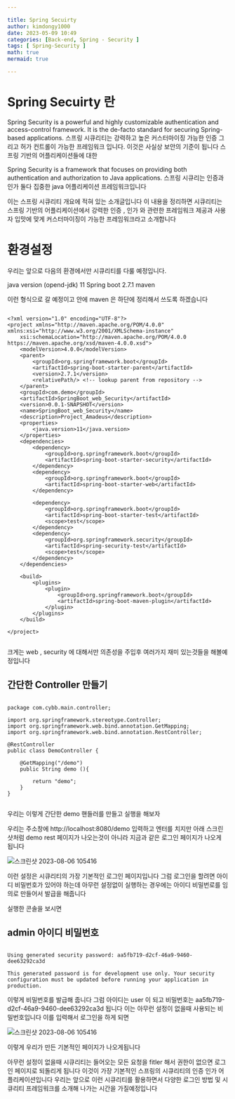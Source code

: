 ```yaml
---

title: Spring Secuirty
author: kimdongy1000
date: 2023-05-09 10:49
categories: [Back-end, Spring - Security ]
tags: [ Spring-Security ]
math: true
mermaid: true

---
```


# Spring Secuirty 란 

Spring Security is a powerful and highly customizable authentication and access-control framework. It is the de-facto standard for securing Spring-based applications.
스프링 시큐리티는 강력하고 높은 커스터마이징 가능한 인증 그리고 허가 컨트롤이 가능한 프레임워크 입니다. 이것은 사실상 보안의 기준이 됩니다 스프링 기반의 어플리케이션들에 대한 

Spring Security is a framework that focuses on providing both authentication and authorization to Java applications.
스프링 시큐리는 인증과 인가 둘다 집중한 java 어플리케이션 프레임워크입니다

이는 스프링 시큐리티 개요에 적혀 있는 소개글입니다 이 내용을 정리하면 시큐리티는 스프링 기반의 어플리케이션에서 강력한 인증 , 인가 와 관련한 프레임워크 제공과 사용자 입맛에 맞게 커스터마이징이 가능한 프레임워크라고 소개합니다 

# 환경설정 
우리는 앞으로 다음의 환경에서만 시큐리티를 다룰 예정입니다.

java version (opend-jdk) 11 
Spring boot 2.7.1
maven 


이런 형식으로 갈 예정이고 안에 maven 은 하단에 정리해서 쓰도록 하겠습니다 

```

<?xml version="1.0" encoding="UTF-8"?>
<project xmlns="http://maven.apache.org/POM/4.0.0" xmlns:xsi="http://www.w3.org/2001/XMLSchema-instance"
	xsi:schemaLocation="http://maven.apache.org/POM/4.0.0 https://maven.apache.org/xsd/maven-4.0.0.xsd">
	<modelVersion>4.0.0</modelVersion>
	<parent>
		<groupId>org.springframework.boot</groupId>
		<artifactId>spring-boot-starter-parent</artifactId>
		<version>2.7.1</version>
		<relativePath/> <!-- lookup parent from repository -->
	</parent>
	<groupId>com.demo</groupId>
	<artifactId>SpringBoot_web_Security</artifactId>
	<version>0.0.1-SNAPSHOT</version>
	<name>SpringBoot_web_Security</name>
	<description>Project_Amadeus</description>
	<properties>
		<java.version>11</java.version>
	</properties>
	<dependencies>
		<dependency>
			<groupId>org.springframework.boot</groupId>
			<artifactId>spring-boot-starter-security</artifactId>
		</dependency>
		<dependency>
			<groupId>org.springframework.boot</groupId>
			<artifactId>spring-boot-starter-web</artifactId>
		</dependency>

		<dependency>
			<groupId>org.springframework.boot</groupId>
			<artifactId>spring-boot-starter-test</artifactId>
			<scope>test</scope>
		</dependency>
		<dependency>
			<groupId>org.springframework.security</groupId>
			<artifactId>spring-security-test</artifactId>
			<scope>test</scope>
		</dependency>
	</dependencies>

	<build>
		<plugins>
			<plugin>
				<groupId>org.springframework.boot</groupId>
				<artifactId>spring-boot-maven-plugin</artifactId>
			</plugin>
		</plugins>
	</build>

</project>


```

크게는 web , security 에 대해서만 의존성을 주입후 여러가지 재미 있는것들을 해볼예정입니다 

## 간단한 Controller 만들기 

```

package com.cybb.main.controller;

import org.springframework.stereotype.Controller;
import org.springframework.web.bind.annotation.GetMapping;
import org.springframework.web.bind.annotation.RestController;

@RestController
public class DemoController {
    
    @GetMapping("/demo")
    public String demo (){
        
        return "demo";
    }
}


```

우리는 이렇게 간단한 demo 핸들러를 만들고 실행을 해보자 

우리는 주소창에 http://localhost:8080/demo  입력하고 엔터를 치지만 아래 스크린샷처럼 demo rest 페이지가 나오는것이 아니라 지금과 같은 로그인 페이지가 나오게 됩니다 

![스크린샷 2023-08-06 105416](https://github.com/time-kimdongy1000/ImageStore/assets/58513678/39942fb0-5695-4970-ab8e-50a4607773fb)

이런 설정은 시큐리티의 가장 기본적인 로그인 페이지입니다 그럼 로그인을 할려면 아이디 비밀번호가 있어야 하는데 아무런 설정없이 실행하는 경우에는 아이디 비밀번로를 
임의로 만들어서 발급을 해줍니다 

실행한 콘솔을 보시면

## admin 아이디 비밀번호

```

Using generated security password: aa5fb719-d2cf-46a9-9460-dee63292ca3d

This generated password is for development use only. Your security configuration must be updated before running your application in production.

```

이렇게 비밀번호를 발급해 줍니다 그럼 아이디는 user 이 되고 비밀번호는 aa5fb719-d2cf-46a9-9460-dee63292ca3d 됩니다 이는 아무런 설정이 없을때 사용되는 비밀번호입니다 
이를 입력해서 로그인을 하게 되면 

![스크린샷 2023-08-06 105416](https://github.com/time-kimdongy1000/ImageStore/assets/58513678/1b0257ff-98c3-4e30-80dd-9f8d42d7a082)

이렇게 우리가 만든 기본적인 페이지가 나오게됩니다 

아무런 설정이 없을때 시큐리티는 들어오는 모든 요청을 fitler 해서 권한이 없으면 로그인 페이지로 되돌리게 됩니다 이것이 가장 기본적인 스프링의 시큐리티의 인증 인가 어플리케이션입니다 우리는 앞으로 이런 시큐리티를 활용하면서 다양한 로그인 방법 및 시큐리티 프레임워크를 소개해 나가는 시간을 가질예정입니다 




